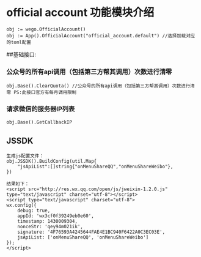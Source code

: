 # official account 功能模块介绍 #
    obj := wego.OfficialAccount()
    obj := App().OfficialAccount("official_account.default") //选择加载对应的toml配置
##基础接口:
    
### 公众号的所有api调用（包括第三方帮其调用）次数进行清零

    obj.Base().ClearQuota() //公众号的所有api调用（包括第三方帮其调用）次数进行清零 PS:此接口官方有每月调用限制
    
### 请求微信的服务器IP列表

    obj.Base().GetCallbackIP
    
## JSSDK    

    生成js配置文件：
    obj.JSSDK().BuildConfig(util.Map{
        "jsApiList":[]string{"onMenuShareQQ","onMenuShareWeibo"},
    }) 

    结果如下：
    <script src="http://res.wx.qq.com/open/js/jweixin-1.2.0.js" type="text/javascript" charset="utf-8"></script>
    <script type="text/javascript" charset="utf-8">
    wx.config({
        debug: true,
        appId: 'wx3cf0f39249eb0e60',
        timestamp: 1430009304,
        nonceStr: 'qey94m021ik',
        signature: '4F76593A4245644FAE4E1BC940F6422A0C3EC03E',
        jsApiList: ['onMenuShareQQ', 'onMenuShareWeibo']
    });
    </script>
    
    